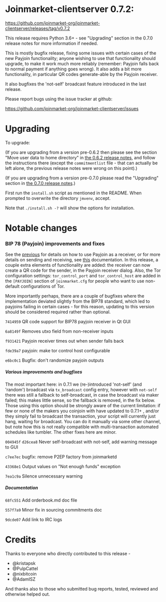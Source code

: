 Joinmarket-clientserver 0.7.2:
=================

<https://github.com/joinmarket-org/joinmarket-clientserver/releases/tag/v0.7.2>

This release requires Python 3.6+ - see "Upgrading" section in the 0.7.0 release notes for more information if needed.

This is mostly bugfix release, fixing some issues with certain cases of the new Payjoin functionality; anyone wishing to use that functionality should upgrade, to make it work much more reliably (remember: Payjoin falls back to normal payment if anything goes wrong).
It also adds a bit more functionality, in particular QR codes generate-able by the Payjoin receiver.

It also bugfixes the 'not-self' broadcast feature introduced in the last release.

Please report bugs using the issue tracker at github:

<https://github.com/joinmarket-org/joinmarket-clientserver/issues>

Upgrading 
=========

To upgrade:

(If you are upgrading from a version pre-0.6.2 then please see the section "Move user data to home directory" in [the 0.6.2 release notes](https://github.com/JoinMarket-Org/joinmarket-clientserver/blob/master/docs/release-notes/release-notes-0.6.2.md), and follow the instructions there (except the `commitmentlist` file - that can actually be left alone, the previous release notes were wrong on this point).)

(If you are upgrading from a version pre-0.7.0 please read the "Upgrading" section in [the 0.7.0 release notes](https://github.com/JoinMarket-Org/joinmarket-clientserver/blob/master/docs/release-notes/release-notes-0.7.0.md).)

First run the `install.sh` script as mentioned in the README. When prompted to overwrite the directory `jmvenv`, accept.

Note that `./install.sh -?` will show the options for installation.

Notable changes
===============

### BIP 78 (Payjoin) improvements and fixes

See the [previous](release-notes-0.7.1.md) for details on how to use Payjoin as a receiver, or for more details on sending and receiving, see [this](../PAYJOIN.md) documentation.
In this release, a couple extra elements of functionality are added: the receiver can now create a QR code for the sender, in the Payjoin receiver dialog. Also, the Tor configuration settings: `tor_control_port` and `tor_control_host` are added in the `[PAYJOIN]` section of `joinmarket.cfg` for people who want to use non-default configurations of Tor.

More importantly perhaps, there are a couple of bugfixes where the implementation deviated slightly from the BIP78 standard, which led to payjoins failing in certain cases - for this reason, updating to this version should be considered required rather than optional.

`7414959` QR code support for BIP78 payjoin receiver in Qt GUI

`6a8149f` Removes utxo field from non-receiver inputs

`f931421` Payjoin receiver times out when sender falls back

`fde39a7` payjoin: make tor control host configurable

`e6bc0c1` Bugfix: don't randomize payjoin outputs

##### Various improvements and bugfixes

The most important here: in 0.7.1 we (re-)introduced 'not-self' (and 'random') broadcast via `tx_broadcast` config entry, however with `not-self` there was still a fallback to self-broadcast, in case the broadcast via maker failed; this makes little sense, so the fallback is removed, in the fix below. Those using this option should be strongly aware of the current limitation: if few or none of the makers you coinjoin with have updated to 0.7.1+ , and/or they simply fail to broadcast the transaction, your script will currently just hang, waiting for broadcast. You can do it manually via some other channel, but note how this is not really compatible with multi-transaction automated schedules like tumbler.
The other fixes here are minor.

`004945f` `d26cea8` Never self-broadcast with not-self, add warning message to GUI

`c7ee7ec` bugfix: remove P2EP factory from joinmarketd

`43368e1` Output values on "Not enough funds" exception

`7ea1c9a` Silence unnecessary warning


##### Documentation


`68fc551` Add orderbook.md doc file

`557f7a9` Minor fix in sourcing commitments doc

`9dcde07` Add link to IRC logs


Credits
=======

Thanks to everyone who directly contributed to this release -

- @kristapsk
- @PulpCattel
- @nixbitcoin
- @AdamISZ


And thanks also to those who submitted bug reports, tested, reviewed and otherwise helped out.

